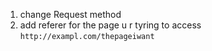 1. change Request method 
2. add referer for the page u r tyring to access `http://exampl.com/thepageiwant`